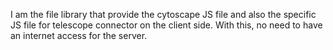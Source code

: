 I am the file library that provide the cytoscape JS file and also the specific JS file for telescope connector on the client side. With this, no need to have an internet access for the server.